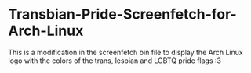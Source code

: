 # Transbian-Pride-Screenfetch-for-Arch-Linux
This is a modification in the screenfetch bin file to display the Arch Linux logo with the colors of the trans, lesbian and LGBTQ pride flags :3
